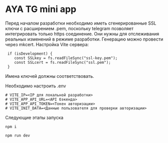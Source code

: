 # AYA TG mini app

Перед началом разработки необходимо иметь сгенерированные SSL ключи с расширением .pem, поскольку telegram позволяет интегрировать только https соединение.
Они нужны для отслеживания реальных изменений в режиме разработки.
Генерацию можно провести через mkcert.
Настройка Vite сервера:

```
 if (isDevelopment) {
    const SSLkey = fs.readFileSync("ssl-key.pem");
    const SSLcert = fs.readFileSync("ssl.pem");
 }
```

Имена ключей должны соответствовать.

Необходимо настроить .env

```
# VITE_IP=<IP для локальной разработки>
# VITE_APP_API_URL=<API бэкенда>
# VITE_APP_API_TOKEN=<Токен авторизации>
# VITE_INIT_DATA=<Данные пользователя для проверки авторизации>
```

Следующие этапы запуска

```
npm i

npm run dev
```
